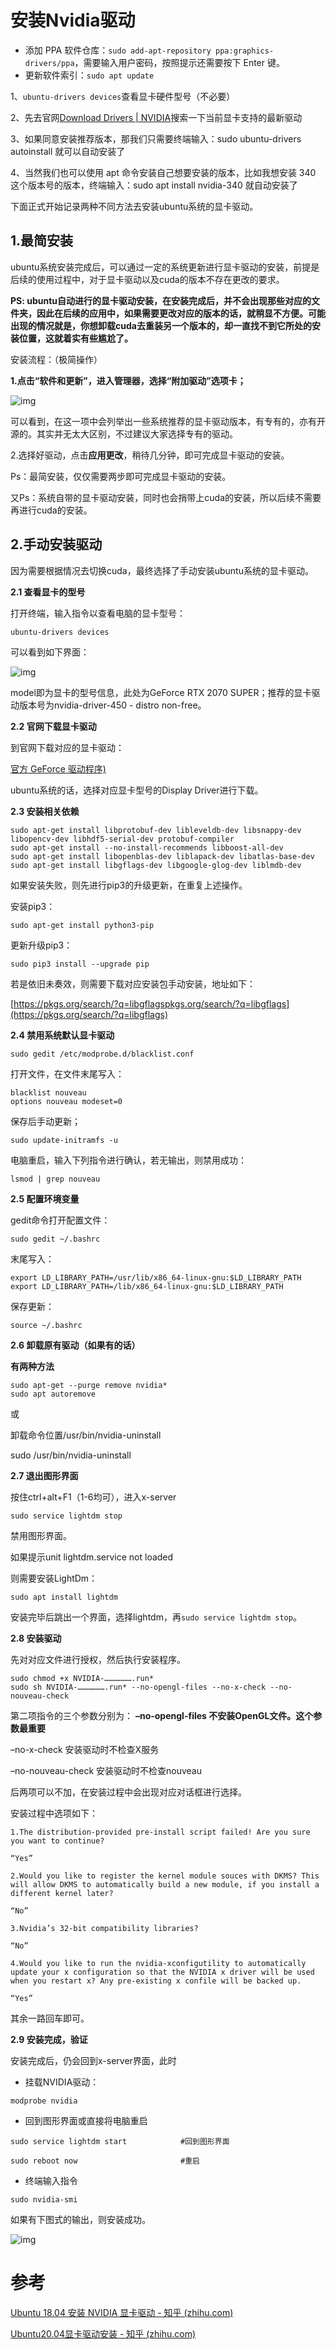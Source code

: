 # 安装Nvidia驱动

- 添加 PPA 软件仓库：`sudo add-apt-repository ppa:graphics-drivers/ppa`，需要输入用户密码，按照提示还需要按下 Enter 键。
- 更新软件索引：`sudo apt update`

1、`ubuntu-drivers devices`查看显卡硬件型号（不必要）

2、先去官网[Download Drivers | NVIDIA](https://www.nvidia.com/Download/index.aspx)搜索一下当前显卡支持的最新驱动

3、如果同意安装推荐版本，那我们只需要终端输入：sudo ubuntu-drivers autoinstall 就可以自动安装了

4、当然我们也可以使用 apt 命令安装自己想要安装的版本，比如我想安装 340 这个版本号的版本，终端输入：sudo apt install nvidia-340 就自动安装了



下面正式开始记录两种不同方法去安装ubuntu系统的显卡驱动。

## **1.最简安装**

ubuntu系统安装完成后，可以通过一定的系统更新进行显卡驱动的安装，前提是后续的使用过程中，对于显卡驱动以及cuda的版本不存在更改的要求。

**PS: ubuntu自动进行的显卡驱动安装，在安装完成后，并不会出现那些对应的文件夹，因此在后续的应用中，如果需要更改对应的版本的话，就稍显不方便。可能出现的情况就是，你想卸载cuda去重装另一个版本的，却一直找不到它所处的安装位置，这就着实有些尴尬了。**

安装流程：（极简操作）

**1.点击“软件和更新”，进入管理器，选择“附加驱动”选项卡；**

![img](img/v2-5cee02bcaf28cc512fdb94d92ceee316_r.jpg)

可以看到，在这一项中会列举出一些系统推荐的显卡驱动版本，有专有的，亦有开源的。其实并无太大区别，不过建议大家选择专有的驱动。

2.选择好驱动，点击**应用更改**，稍待几分钟，即可完成显卡驱动的安装。

Ps：最简安装，仅仅需要两步即可完成显卡驱动的安装。

又Ps：系统自带的显卡驱动安装，同时也会捎带上cuda的安装，所以后续不需要再进行cuda的安装。

## **2.手动安装驱动**

因为需要根据情况去切换cuda，最终选择了手动安装ubuntu系统的显卡驱动。

**2.1 查看显卡的型号**

打开终端，输入指令以查看电脑的显卡型号：

```text
ubuntu-drivers devices
```

可以看到如下界面：

![img](img/v2-db8a70c86db292c2fedfcec163b0a32d_r.jpg)

model即为显卡的型号信息，此处为GeForce RTX 2070 SUPER；推荐的显卡驱动版本号为nvidia-driver-450 - distro non-free。

**2.2 官网下载显卡驱动**

到官网下载对应的显卡驱动：

[官方 GeForce 驱动程序)](https://www.nvidia.cn/geforce/drivers/)

ubuntu系统的话，选择对应显卡型号的Display Driver进行下载。

**2.3 安装相关依赖**

```text
sudo apt-get install libprotobuf-dev libleveldb-dev libsnappy-dev libopencv-dev libhdf5-serial-dev protobuf-compiler
sudo apt-get install --no-install-recommends libboost-all-dev
sudo apt-get install libopenblas-dev liblapack-dev libatlas-base-dev
sudo apt-get install libgflags-dev libgoogle-glog-dev liblmdb-dev
```

如果安装失败，则先进行pip3的升级更新，在重复上述操作。

安装pip3：

```text
sudo apt-get install python3-pip
```

更新升级pip3：

```text
sudo pip3 install --upgrade pip
```

若是依旧未奏效，则需要下载对应安装包手动安装，地址如下：

[https://pkgs.org/search/?q=libgflagspkgs.org/search/?q=libgflags](https://pkgs.org/search/?q=libgflags)

**2.4 禁用系统默认显卡驱动**

```text
sudo gedit /etc/modprobe.d/blacklist.conf
```

打开文件，在文件末尾写入：

```text
blacklist nouveau
options nouveau modeset=0
```

保存后手动更新；

```text
sudo update-initramfs -u
```

电脑重启，输入下列指令进行确认，若无输出，则禁用成功：

```text
lsmod | grep nouveau
```

**2.5 配置环境变量**

gedit命令打开配置文件：

```text
sudo gedit ~/.bashrc
```

末尾写入：

```text
export LD_LIBRARY_PATH=/usr/lib/x86_64-linux-gnu:$LD_LIBRARY_PATH
export LD_LIBRARY_PATH=/lib/x86_64-linux-gnu:$LD_LIBRARY_PATH
```

保存更新：

```text
source ~/.bashrc
```

**2.6 卸载原有驱动（如果有的话）**

**有两种方法**

```text
sudo apt-get --purge remove nvidia*
sudo apt autoremove
```

或

卸载命令位置/usr/bin/nvidia-uninstall

sudo /usr/bin/nvidia-uninstall

**2.7 退出图形界面**

按住ctrl+alt+F1（1-6均可），进入x-server

```text
sudo service lightdm stop
```

禁用图形界面。

如果提示unit lightdm.service not loaded

则需要安装LightDm：

```text
sudo apt install lightdm
```

安装完毕后跳出一个界面，选择lightdm，再`sudo service lightdm stop`。

**2.8 安装驱动**

先对对应文件进行授权，然后执行安装程序。

```text
sudo chmod +x NVIDIA-……………….run*
sudo sh NVIDIA-……………….run* --no-opengl-files --no-x-check --no-nouveau-check 
```

第二项指令的三个参数分别为：
**–no-opengl-files 不安装OpenGL文件。这个参数最重要**

–no-x-check 安装驱动时不检查X服务

–no-nouveau-check 安装驱动时不检查nouveau

后两项可以不加，在安装过程中会出现对应对话框进行选择。

安装过程中选项如下：

```text
1.The distribution-provided pre-install script failed! Are you sure you want to continue? 

“Yes”

2.Would you like to register the kernel module souces with DKMS? This will allow DKMS to automatically build a new module, if you install a different kernel later?

“No”

3.Nvidia’s 32-bit compatibility libraries?

“No”

4.Would you like to run the nvidia-xconfigutility to automatically update your x configuration so that the NVIDIA x driver will be used when you restart x? Any pre-existing x confile will be backed up. 

“Yes”
```

其余一路回车即可。

**2.9 安装完成，验证**

安装完成后，仍会回到x-server界面，此时

- 挂载NVIDIA驱动：

```text
modprobe nvidia
```

- 回到图形界面或直接将电脑重启

```text
sudo service lightdm start            #回到图形界面

sudo reboot now                       #重启
```

- 终端输入指令

```text
sudo nvidia-smi
```

如果有下图式的输出，则安装成功。

![img](img/v2-2513fc23a012fc5a8c9af6b98e9c482e_r.jpg)





# 参考

[Ubuntu 18.04 安装 NVIDIA 显卡驱动 - 知乎 (zhihu.com)](https://zhuanlan.zhihu.com/p/59618999)

[Ubuntu20.04显卡驱动安装 - 知乎 (zhihu.com)](https://zhuanlan.zhihu.com/p/308407850)
